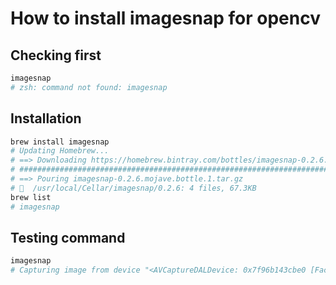 # How to install imagesnap for opencv

## Checking first

```bash
imagesnap
# zsh: command not found: imagesnap
```

## Installation

```bash
brew install imagesnap
# Updating Homebrew...
# ==> Downloading https://homebrew.bintray.com/bottles/imagesnap-0.2.6.mojave.bottle.1.tar.gz
# ######################################################################## 100.0%
# ==> Pouring imagesnap-0.2.6.mojave.bottle.1.tar.gz
# 🍺  /usr/local/Cellar/imagesnap/0.2.6: 4 files, 67.3KB
brew list
# imagesnap
```

## Testing command

```bash
imagesnap
# Capturing image from device "<AVCaptureDALDevice: 0x7f96b143cbe0 [FaceTime HD Camera][DJH43821A96F6VTDZ]>"...%
```
